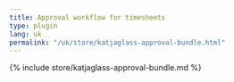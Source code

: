 ```yaml
---
title: Approval workflow for timesheets
type: plugin
lang: uk
permalink: "/uk/store/katjaglass-approval-bundle.html"
---
```


{% include store/katjaglass-approval-bundle.md %}
